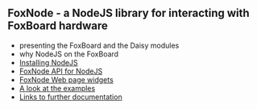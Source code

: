 ## FoxNode - a NodeJS library for interacting with FoxBoard hardware ##

- presenting the FoxBoard and the Daisy modules
- why NodeJS on the FoxBoard
- [Installing NodeJS](wiki/Installing)
- [FoxNode API for NodeJS](wiki/API)
- [FoxNode Web page widgets](wiki/Widgets)
- [A look at the examples](wiki/Examples)
- [Links to further documentation](wiki/Links)
